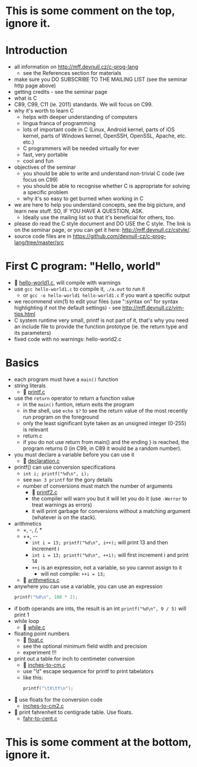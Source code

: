 # This is some comment on the top, ignore it.

# Introduction

- all information on http://mff.devnull.cz/c-prog-lang
	- see the References section for materials
- make sure you DO SUBSCRIBE TO THE MAILING LIST (see the seminar http page
  above)
- getting credits - see the seminar page
- what is C
- C89, C99, C11 (ie. 2011) standards.  We will focus on C99.
- why it's worth to learn C
	- helps with deeper understanding of computers
	- lingua franca of programming
	- lots of important code in C (Linux, Android kernel, parts of iOS
	  kernel, parts of Windows kernel, OpenSSH, OpenSSL, Apache, etc. etc.)
	- C programmers will be needed virtually for ever
	- fast, very portable
	- cool and fun
- objectives of the seminar
	- you should be able to write and understand non-trivial C code (we
	  focus on C99)
	- you should be able to recognise whether C is appropriate for solving a
	  specific problem
	- why it's so easy to get burned when working in C
- we are here to help you understand concepts, see the big picture, and learn
  new stuff.  SO, IF YOU HAVE A QUESTION, ASK.
	- Ideally use the mailing list so that it's beneficial for others, too.
- please do read the C style document and DO USE the C style.  The link is on
  the seminar page, or you can get it here: http://mff.devnull.cz/cstyle/.
- source code files are in https://github.com/devnull-cz/c-prog-lang/tree/master/src

# First C program: "Hello, world"

- :eyes: [hello-world1.c](/src/hello-world1.c), will compile with warnings
- use `gcc hello-world1.c` to compile it, `./a.out` to run it
	- or `gcc -o hello-world1 hello-world1.c` if you want a specific output
- we recommend vim(1) to edit your files (use ":syntax on" for syntax
	  highlighting if not the default settings)
		- see http://mff.devnull.cz/vim-tips.html
- C system runtime very small, printf is not part of it, that's why you
	  need an include file to provide the function prototype (ie. the return
	  type and its parameters)
- fixed code with no warnings: hello-world2.c

# Basics

- each program must have a `main()` function
- string literals
	- :eyes: [printf.c](/src/printf.c)
- use the `return` operator to return a function value
	- in the `main()` funtion, return exits the program
	- in the shell, use `echo $?` to see the return value of the most
	  recently run program on the foreground
	- only the least significant byte taken as an unsigned integer (0-255)
	  is relevant
	- return.c
	- if you do not use return from main() and the ending } is reached, the
	  program returns 0 (in C99, in C89 it would be a random number).
- you must declare a variable before you can use it
	- :eyes: [declaration.c](/src/declaration.c)
- printf() can use conversion specifications
	- `int i; printf("%d\n", i);`
	- see `man 3 printf` for the gory details
	- number of conversions must match the number of arguments
		- :eyes: [printf2.c](/src/printf2.c)
		- the compiler will warn you but it will let you do it (use
		  `-Werror` to treat warnings as errors)
		- it will print garbage for conversions without a matching
		  argument (whatever is on the stack).
- arithmetics
	- +, -, /, *
	- ++, --
		- `int i = 13; printf("%d\n", i++);` will print 13 and then
		  increment i
		- `int i = 13; printf("%d\n", ++i);` will first increment i and
		  print 14
		- `++i` is an expression, not a variable, so you cannot assign to it
			- will not compile: `++i = 13;`
	- :eyes: [arithmetics.c](/src/arithmetics.c)
- anywhere you can use a variable, you can use an expression
	```C
	printf("%d\n", 100 * 2);
	```
- if both operands are ints, the result is an int
	`printf("%d\n", 9 / 5)` will print 1
- while loop
	- :eyes: [while.c](/src/while.c)
- floating point numbers
	- :eyes: [float.c](/src/float.c)
	- see the optional minimum field width and precision
	- experiment !!!
- print out a table for inch to centimeter conversion
	- :eyes: [inches-to-cm.c](/src/inches-to-cm.c)
	- use "\t" escape sequence for printf to print tabelators
	- like this:
	   ```C
	   printf("\tX\tY\n");
	   ```
- :wrench: use floats for the conversion code
	- [inches-to-cm2.c](/src/inches-to-cm2.c)
- :wrench: print fahrenheit to centigrade table.  Use floats.
	- [fahr-to-cent.c](/src/fahr-to-cent.c)


# This is some comment at the bottom, ignore it.
